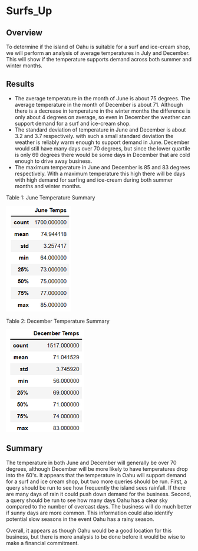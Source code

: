 # Surfs_Up
## Overview

To determine if the island of Oahu is suitable for a surf and ice-cream shop, we will perform an analysis of average temperatures in July and December. This will show if the temperature supports demand across both summer and winter months.

## Results

- The average temperature in the month of June is about 75 degrees. The average temperature in the month of December is about 71. Although there is a decrease in temperature in the winter months the difference is only about 4 degrees on average, so even in December the weather can support demand for a surf and ice-cream shop.
- The standard deviation of temperature in June and December is about 3.2 and 3.7 respectively. with such a small standard deviation the weather is reliably warm enough to support demand in June. December would still have many days over 70 degrees, but since the lower quartile is only 69 degrees there would be some days in December that are cold enough to drive away business.
- The maximum temperature in June and December is 85 and 83 degrees respectively. With a maximum temperature this high there will be days with high demand for surfing and ice-cream during both summer months and winter months.

Table 1: June Temperature Summary

![June Temperature Summary](https://github.com/TravisTornquist/Surfs_Up/blob/main/june_summary.png?raw=true)


Table 2: December Temperature Summary

![December Temperature Summary](https://github.com/TravisTornquist/Surfs_Up/blob/main/december_summary.png?raw=true)

## Summary

The temperature in both June and December will generally be over 70 degrees, although December will be more likely to have temperatures drop into the 60's. It appears that the temperature in Oahu will support demand for a surf and ice cream shop, but two more queries should be run. First, a query should be run to see how frequently the island sees rainfall. If there are many days of rain it could push down demand for the business. Second, a query should be run to see how many days Oahu has a clear sky compared to the number of overcast days. The business will do much better if sunny days are more common. This information could also identify potential slow seasons in the event Oahu has a rainy season.

Overall, it appears as though Oahu would be a good location for this business, but there is more analysis to be done before it would be wise to make a financial commitment.
